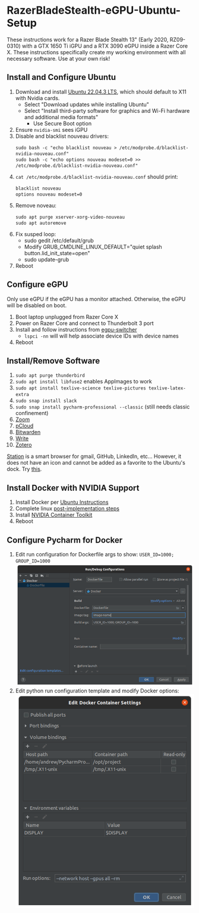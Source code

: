 # RazerBladeStealth-eGPU-Ubuntu-Setup
These instructions work for a Razer Blade Stealth 13" (Early 2020, RZ09-0310) with a GTX 1650 Ti iGPU and a RTX 3090 eGPU inside a Razer Core X.
These instructions specifically create my working environment with all necessary software.
Use at your own risk!

## Install and Configure Ubuntu
1. Download and install [Ubuntu 22.04.3 LTS](https://ubuntu.com/download/desktop), which should default to X11 with Nvidia cards.
   - Select "Download updates while installing Ubuntu"
   - Select "Install third-party software for graphics and Wi-Fi hardware and additional media formats"
     - Use Secure Boot option
2. Ensure `nvidia-smi` sees iGPU
3. Disable and blacklist nouveau drivers:
   ```
   sudo bash -c "echo blacklist nouveau > /etc/modprobe.d/blacklist-nvidia-nouveau.conf"
   sudo bash -c "echo options nouveau modeset=0 >> /etc/modprobe.d/blacklist-nvidia-nouveau.conf"
   ```
4. `cat /etc/modprobe.d/blacklist-nvidia-nouveau.conf` should print:
   ```
   blacklist nouveau
   options nouveau modeset=0
   ```
5. Remove noveau:
   ```
   sudo apt purge xserver-xorg-video-nouveau
   sudo apt autoremove
   ```
6. Fix susped loop:
   - sudo gedit /etc/default/grub
   - Modify GRUB_CMDLINE_LINUX_DEFAULT="quiet splash button.lid_init_state=open"
   - sudo update-grub
7. Reboot


## Configure eGPU
Only use eGPU if the eGPU has a monitor attached. Otherwise, the eGPU will be disabled on boot. 

1. Boot laptop unplugged from Razer Core X
2. Power on Razer Core and connect to Thunderbolt 3 port
3. Install and follow instructions from [egpu-switcher](https://github.com/hertg/egpu-switcher)
   - `lspci -nn` will will help associate device IDs with device names
4. Reboot


## Install/Remove Software
1. `sudo apt purge thunderbird`
2. `sudo apt install libfuse2` enables AppImages to work
3. `sudo apt install texlive-science texlive-pictures texlive-latex-extra`
4. `sudo snap install slack`
5. `sudo snap install pycharm-professional --classic` (still needs classic confinement)
6. [Zoom](https://support.zoom.us/hc/en-us/articles/204206269-Installing-or-updating-Zoom-on-Linux)
7. [pCloud](https://www.pcloud.com/download-free-online-cloud-file-storage.html)
8. [Bitwarden](https://bitwarden.com/download/)
9. [Write](https://www.styluslabs.com/)
10. [Zotero](https://www.zotero.org/download/)

[Station](https://getstation.com/) is a smart browser for gmail, GitHub, LinkedIn, etc...
However, it does not have an icon and cannot be added as a favorite to the Ubuntu's dock.
Try [this](https://askubuntu.com/questions/973755/how-do-i-add-an-appimage-application-to-favorites-in-gnome-shell).


## Install Docker with NVIDIA Support
1. Install Docker per [Ubuntu Instructions](https://docs.docker.com/engine/install/ubuntu/#install-using-the-repository)
2. Complete linux [post-implementation steps](https://docs.docker.com/engine/install/linux-postinstall/)
3. Install [NVIDIA Container Toolkit](https://docs.nvidia.com/datacenter/cloud-native/container-toolkit/latest/install-guide.html#)
4. Reboot

## Configure Pycharm for Docker
1. Edit run configuration for Dockerfile args to show: `USER_ID=1000; GROUP_ID=1000`
![Dockerfile Run Config](docker_config.png)
2. Edit python run configuration template and modify Docker options:
![Dockerfile Run Config](python_config.png)
